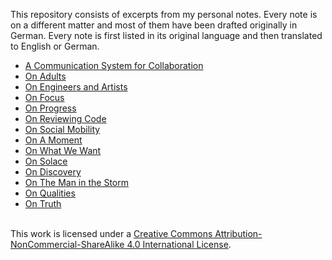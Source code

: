 
This repository consists of excerpts from my personal notes. Every note is on a different matter and most of them have been drafted originally in German. Every note is first listed in its original language and then translated to English or German.

- [A Communication System for Collaboration](https://github.com/hansman/writings/blob/master/a_communication_system_for_collaboration.md)
- [On Adults](https://github.com/hansman/writings/blob/master/on_adults.md)
- [On Engineers and Artists](https://github.com/hansman/writings/blob/master/on_engineers_and_artists.md)
- [On Focus](https://github.com/hansman/writings/blob/master/on_focus.md)
- [On Progress](https://github.com/hansman/writings/blob/master/on_progress.md)
- [On Reviewing Code](https://github.com/hansman/writings/blob/master/on_reviewing_code.md)
- [On Social Mobility](https://github.com/hansman/writings/blob/master/on_social_mobility.md)
- [On A Moment](https://github.com/hansman/writings/blob/master/on_a_moment.md)
- [On What We Want](https://github.com/hansman/writings/blob/master/on_what_we_want.md)
- [On Solace](https://github.com/hansman/writings/blob/master/on_solace.md)
- [On Discovery](https://github.com/hansman/writings/blob/master/on_discovery.md)
- [On The Man in the Storm](https://github.com/hansman/writings/blob/master/on_the_man_in_the_storm.md)
- [On Qualities](https://github.com/hansman/writings/blob/master/on_qualities.md)
- [On Truth](https://github.com/hansman/writings/blob/master/on_truth.md)


<a rel="license" href="http://creativecommons.org/licenses/by-nc-sa/4.0/"></a><br />This work is licensed under a <a rel="license" href="http://creativecommons.org/licenses/by-nc-sa/4.0/">Creative Commons Attribution-NonCommercial-ShareAlike 4.0 International License</a>.
